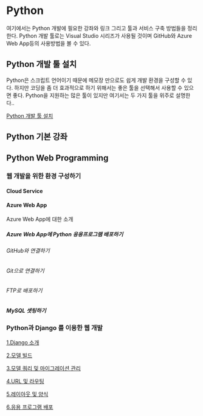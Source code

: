 # Python
여기에서는 Python 개발에 필요한 강좌와 링크 그리고 툴과 서비스 구축 방법들을 정리한다. 
Python 개발 툴로는 Visual Studio 시리즈가 사용될 것이며 GitHub와 Azure Web App등의 사용방법을 볼 수 있다. 

## Python 개발 툴 설치
Python은 스크립트 언어이기 때문에 메모장 만으로도 쉽게 개발 환경을 구성할 수 있다.
하지만 코딩을 좀 더 효과적으로 하기 위해서는 좋은 툴을 선택해서 사용할 수 있으면 좋다. 
Python을 지원하는 많은 툴이 있지만 여기서는 두 가지 툴을 위주로 설명한다.. 

[Python 개발 툴 설치](https://github.com/KoreaEva/Python/blob/master/1.Python%20development%20tool%20setting/Readme.md)

## Python 기본 강좌

## Python Web Programming
### 웹 개발을 위한 환경 구성하기
#### Cloud Service
#### Azure Web App

Azure Web App에 대한 소개

##### Azure Web App에 Python 응용프로그램 배포하기
###### GitHub와 연결하기
###### Git으로 연결하기
###### FTP로 배포하기

##### MySQL 셋팅하기

### Python과 Django 를 이용한 웹 개발

[1.Django 소개](https://mva.microsoft.com/ko/training-courses/python-django--11415?l=AQdTENEJB_4004300477)

[2.모델 빌드](https://mva.microsoft.com/ko/training-courses/python-django--11415?l=jCzh5YEJB_6604300477)

[3.모델 쿼리 및 마이그레이션 관리](https://mva.microsoft.com/ko/training-courses/python-django--11415?l=uw7LHeEJB_5304300477)

[4.URL 및 라우팅](https://mva.microsoft.com/ko/training-courses/python-django--11415?l=VZKAiqEJB_404300477)

[5.레이아웃 및 양식](https://mva.microsoft.com/ko/training-courses/python-django--11415?l=2JaKaxEJB_7304300477)

[6.응용 프로그램 배포](https://mva.microsoft.com/ko/training-courses/python-django--11415?l=J0Ei51EJB_9804300477)
